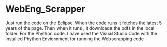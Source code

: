 # WebEng_Scrapper
Just run the code on the Eclipse.
When the code runs it fetches the latest 5 years of the page.
Then when it runs , it downloads the pdfs in the local folder.
For the Phython code. I have used the Visual Studio Code with the installed Phython Enviornment for running the Webscrapping code
